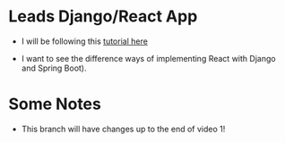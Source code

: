 # Leads Django/React App

- I will be following this [tutorial here](https://www.youtube.com/playlist?list=PLillGF-RfqbbRA-CIUxlxkUpbq0IFkX60)

- I want to see the difference ways of implementing React with Django and Spring Boot).

# Some Notes

- This branch will have changes up to the end of video 1!
